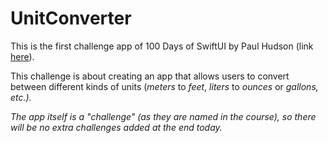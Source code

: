 <h1>UnitConverter</h1>

This is the first challenge app of 100 Days of SwiftUI by Paul Hudson (link [here](https://www.hackingwithswift.com/100/swiftui/19)).

This challenge is about creating an app that allows users to convert between different kinds of units (<i>meters</i> to <i>feet</i>, <i>liters</i> to <i>ounces</i> or <i>gallons<i>, etc.).

The app itself is a "challenge" (as they are named in the course), so there will be no extra challenges added at the end today.
